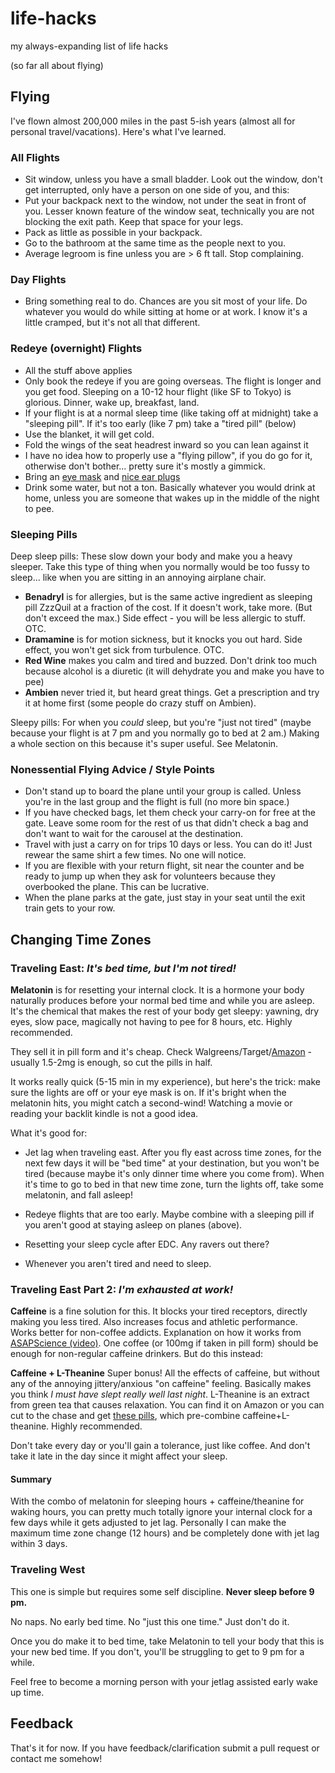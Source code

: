 # life-hacks
my always-expanding list of life hacks

(so far all about flying)



## Flying
I've flown almost 200,000 miles in the past 5-ish years (almost all for personal travel/vacations). Here's what I've learned.

### All Flights
* Sit window, unless you have a small bladder. Look out the window, don't get interrupted, only have a person on one side of you, and this:
* Put your backpack next to the window, not under the seat in front of you. Lesser known feature of the window seat, technically you are not blocking the exit path. Keep that space for your legs.
* Pack as little as possible in your backpack.
* Go to the bathroom at the same time as the people next to you.
* Average legroom is fine unless you are > 6 ft tall. Stop complaining.

### Day Flights
* Bring something real to do. Chances are you sit most of your life. Do whatever you would do while sitting at home or at work. I know it's a little cramped, but it's not all that different.

### Redeye (overnight) Flights
* All the stuff above applies
* Only book the redeye if you are going overseas. The flight is longer and you get food. Sleeping on a 10-12 hour flight (like SF to Tokyo) is glorious. Dinner, wake up, breakfast, land.
* If your flight is at a normal sleep time (like taking off at midnight) take a "sleeping pill". If it's too early (like 7 pm) take a "tired pill" (below)
* Use the blanket, it will get cold.
* Fold the wings of the seat headrest inward so you can lean against it
* I have no idea how to properly use a "flying pillow", if you do go for it, otherwise don't bother... pretty sure it's mostly a gimmick.
* Bring an [eye mask](http://www.amazon.com/gp/product/B001TUZSMU?psc=1&redirect=true&ref_=oh_aui_search_detailpage) and [nice ear plugs](http://www.amazon.com/Howard-Leight-Laser-Earplugs-Cords/dp/B00362CNMM/ref=sr_1_4?s=hpc&ie=UTF8&qid=1445923627&sr=1-4&keywords=howard+leight+ear+plugs)
* Drink some water, but not a ton. Basically whatever you would drink at home, unless you are someone that wakes up in the middle of the night to pee.

### Sleeping Pills

Deep sleep pills: These slow down your body and make you a heavy sleeper. Take this type of thing when you normally would be too fussy to sleep... like when you are sitting in an annoying airplane chair.

* **Benadryl** is for allergies, but is the same active ingredient as sleeping pill ZzzQuil at a fraction of the cost. If it doesn't work, take more. (But don't exceed the max.) Side effect - you will be less allergic to stuff. OTC.
* **Dramamine** is for motion sickness, but it knocks you out hard. Side effect, you won't get sick from turbulence. OTC.
* **Red Wine** makes you calm and tired and buzzed. Don't drink too much because alcohol is a diuretic (it will dehydrate you and make you have to pee)
* **Ambien** never tried it, but heard great things. Get a prescription and try it at home first (some people do crazy stuff on Ambien).

Sleepy pills: For when you *could* sleep, but you're "just not tired" (maybe because your flight is at 7 pm and you normally go to bed at 2 am.) Making a whole section on this because it's super useful. See Melatonin.


### Nonessential Flying Advice / Style Points
* Don't stand up to board the plane until your group is called. Unless you're in the last group and the flight is full (no more bin space.)
* If you have checked bags, let them check your carry-on for free at the gate. Leave some room for the rest of us that didn't check a bag and don't want to wait for the carousel at the destination.
* Travel with just a carry on for trips 10 days or less. You can do it! Just rewear the same shirt a few times. No one will notice.
* If you are flexible with your return flight, sit near the counter and be ready to jump up when they ask for volunteers because they overbooked the plane. This can be lucrative.
* When the plane parks at the gate, just stay in your seat until the exit train gets to your row.


## Changing Time Zones

### Traveling East: _It's bed time, but I'm not tired!_

**Melatonin** is for resetting your internal clock. It is a hormone your body naturally produces before your normal bed time and while you are asleep. It's the chemical that makes the rest of your body get sleepy: yawning, dry eyes, slow pace, magically not having to pee for 8 hours, etc. Highly recommended.

They sell it in pill form and it's cheap. Check Walgreens/Target/[Amazon](http://www.amazon.com/Natures-Bounty-Melatonin-240-Tablets/dp/B000GG6D9A/ref=sr_1_9?ie=UTF8&qid=1445924366&sr=8-9&keywords=melatonin) - usually 1.5-2mg is enough, so cut the pills in half.

It works really quick (5-15 min in my experience), but here's the trick: make sure the lights are off or your eye mask is on. If it's bright when the melatonin hits, you might catch a second-wind! Watching a movie or reading your backlit kindle is not a good idea.

What it's good for:
* Jet lag when traveling east. After you fly east across time zones, for the next few days it will be "bed time" at your destination, but you won't be tired (because maybe it's only dinner time where you come from). When it's time to go to bed in that new time zone, turn the lights off, take some melatonin, and fall asleep!

* Redeye flights that are too early. Maybe combine with a sleeping pill if you aren't good at staying asleep on planes (above).

* Resetting your sleep cycle after EDC. Any ravers out there?

* Whenever you aren't tired and need to sleep.

### Traveling East Part 2: _I'm exhausted at work!_

**Caffeine** is a fine solution for this. It blocks your tired receptors, directly making you less tired. Also increases focus and athletic performance. Works better for non-coffee addicts. Explanation on how it works from [ASAPScience (video)](https://www.youtube.com/watch?v=4YOwEqGykDM). One coffee (or 100mg if taken in pill form) should be enough for non-regular caffeine drinkers. But do this instead:

**Caffeine + L-Theanine** Super bonus! All the effects of caffeine, but without any of the annoying jittery/anxious "on caffeine" feeling. Basically makes you think _I must have slept really well last night_. L-Theanine is an extract from green tea that causes relaxation. You can find it on Amazon or you can cut to the chase and get [these pills](http://www.powdercity.com/products/l-theanine-caffeine-capsules), which pre-combine caffeine+L-theanine. Highly recommended.

Don't take every day or you'll gain a tolerance, just like coffee. And don't take it late in the day since it might affect your sleep.

#### Summary
With the combo of melatonin for sleeping hours + caffeine/theanine for waking hours, you can pretty much totally ignore your internal clock for a few days while it gets adjusted to jet lag. Personally I can make the maximum time zone change (12 hours) and be completely done with jet lag within 3 days.


### Traveling West

This one is simple but requires some self discipline. **Never sleep before 9 pm.**

No naps.
No early bed time.
No "just this one time."
Just don't do it.

Once you do make it to bed time, take Melatonin to tell your body that this is your new bed time. If you don't, you'll be struggling to get to 9 pm for a while.

Feel free to become a morning person with your jetlag assisted early wake up time.



## Feedback

That's it for now. If you have feedback/clarification submit a pull request or contact me somehow!
